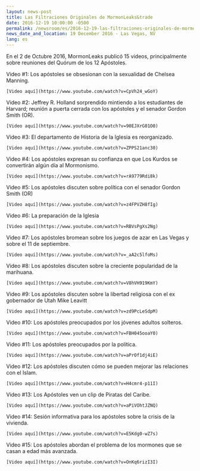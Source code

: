 ```yaml
---
layout: news-post
title: Las Filtraciones Originales de MormonLeaks&trade 
date: 2016-12-19 10:00:00 -0500
permalink: /newsroom/es/2016-12-19-las-filtraciones-originales-de-mormonleaks/
news_date_and_location: 19 December 2016 - Las Vegas, NV
lang: es
---
```

En el 2 de Octubre 2016, MormonLeaks publicó 15 videos, principalmente sobre reuniones del Quórum de los 12 Apóstoles.

Video #1: Los apóstoles se obsesionan con la sexualidad de Chelsea Manning.

	[Video aquí](https://www.youtube.com/watch?v=CpVh24_wGoY)

Video #2: Jeffrey R. Holland sorprendido mintiendo a los estudiantes de Harvard; reunión a puerta cerrada con los apóstoles y el senador Gordon Smith (OR).

	[Video aquí](https://www.youtube.com/watch?v=90EJXrG01O0)

Video #3: El departamento de Historia de la Iglesia es reorganizado.

	[Video aquí](https://www.youtube.com/watch?v=ZPPS21anc30)

Video #4: Los apóstoles expresan su confianza en que Los Kurdos se convertirán algún día al Mormonismo.

	[Video aquí](https://www.youtube.com/watch?v=rA9779Rdi8k)

Video #5: Los apóstoles discuten sobre política con el senador Gordon Smith (OR)

	[Video aquí](https://www.youtube.com/watch?v=z4FPVZH8fIg)

Video #6: La preparación de la Iglesia

	[Video aquí](https://www.youtube.com/watch?v=RBVsPgXs2Ng)

Video #7: Los apóstoles bromean sobre los juegos de azar en Las Vegas y sobre el 11 de septiembre.

	[Video aquí](https://www.youtube.com/watch?v=_aA2c5lfoMs)

Video #8: Los apóstoles discuten sobre la creciente popularidad de la marihuana.
	
	[Video aquí](https://www.youtube.com/watch?v=V8hVH919KmY)

Video #9: Los apóstoles discuten sobre la libertad religiosa con el ex gobernador de Utah Mike Leavitt

	[Video aquí](https://www.youtube.com/watch?v=zd9PcLeSdpM)

Video #10: Los apóstoles preocupados por los jóvenes adultos solteros.

	[Video aquí](https://www.youtube.com/watch?v=FBH045ooaY0)

Video #11: Los apóstoles preocupados por la política.

	[Video aquí](https://www.youtube.com/watch?v=aPrOf1dj4iE)

Video #12: Los apóstoles discuten cómo se pueden mejorar las relaciones con el Islam.

	[Video aquí](https://www.youtube.com/watch?v=H4cmr4-p11I)

Video #13: Los Apóstoles ven un clip de Piratas del Caribe.
	
	[Video aquí](https://www.youtube.com/watch?v=aPiVOhtJZNQ)

Video #14: Sesión informativa para los apóstoles sobre la crisis de la vivienda.

	[Video aquí](https://www.youtube.com/watch?v=E5Kdg0-wZ7s)

Video #15: Los apóstoles abordan el problema de los mormones que se casan a edad más avanzada.

	[Video aquí](https://www.youtube.com/watch?v=OnKq6rizI3I)

